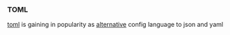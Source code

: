 ### TOML

[toml](https://toml.io/en/) is gaining in popularity as [alternative](https://martin-ueding.de/posts/json-vs-yaml-vs-toml/) config language to json and yaml



